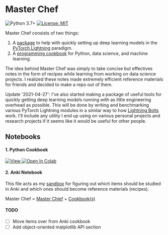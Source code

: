 # Master Chef

![Python 3.7+] [![License: MIT]](https://github.com/Unique-Divine/SA-Project/blob/main/LICENSE)

Master Chef consists of two things:
1. A [package] to help with quickly setting up deep learning models in the [PyTorch Lightning][pl] paradigm. 
2. A [programming cookbook][devdungeon-cookbook] for Python, data science, and machine learning. 

[Python 3.7+]: https://img.shields.io/badge/python-3.7+-blue.svg
[License: MIT]: https://img.shields.io/badge/License-MIT-yellow.svg 
[package]: https://github.com/Unique-Divine/Master-Chef/tree/master/master_chef
[pl]: https://www.pytorchlightning.ai/

The idea behind Master Chef was simply to take concise but effectives notes in the form of recipes while learning from working on data science projects. I realized these notes made extremely efficient reference materials for friends and decided to make a repo out of them.

[spartan117]: https://en.wikipedia.org/wiki/Master_Chief_(Halo)
[devdungeon-cookbook]: https://www.devdungeon.com/cookbook

Update '2021-04-27': I've also started making a package of useful tools for quickly getting deep learning models running with as little engineering overhead as possible. This will be done by writing and benchmarking various PyTorch Lightning modules in a similar way to how [Lightning Bolts](https://github.com/PyTorchLightning/lightning-bolts) work. I'll include any utility I end up using on various personal projects and research projects if it seems like it would be useful for other people. 

<!-- Add usage instructions. -->
<!-- Include a demo too.  -->


## Notebooks

#### 1. Python Cookbook
 [![View][nbviewer-badge] ][nbviewer-ds-cookbook]    [![Open In Colab][Colab-badge] ][Colab-ds-cookbook]

[Colab-badge]: https://colab.research.google.com/assets/colab-badge.svg 
[Colab-ds-cookbook]: https://colab.research.google.com/github/Unique-Divine/Master-Chef/blob/master/notebooks/Python%20Cookbook%20(Unique%20Divine).ipynb
[nbviewer-badge]: https://img.shields.io/badge/Jupyter%20nbviewer-View%20notebook-brightgreen?&logo=Jupyter 
[nbviewer-ds-cookbook]: https://nbviewer.jupyter.org/github/Unique-Divine/Master-Chef/blob/master/notebooks/PythonCookbook.ipynb 

<!-- Add details on the contents here. -->


#### 2. Anki Notebook 
This file acts as my [sandbox](https://en.wikipedia.org/wiki/Sandbox_(software_development)) for figuring out which items should be studied in Anki and which ones should become reference materials (recipes).

<!-- ### LeetCode Practice Problems
  - Interview questions and solutions from LeetCode in Anki card format -->

Master Chef = [Master Chief][spartan117] + [Cookbook(s)][devdungeon-cookbook] 

#### TODO
- [ ] Move items over from Anki cookbook
- [ ] Add object-oriented matplotlib API section
